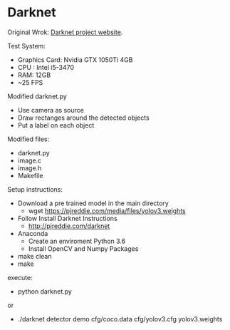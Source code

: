 # Darknet #
Original Wrok: [Darknet project website](http://pjreddie.com/darknet).

Test System:
   - Graphics Card: Nvidia GTX 1050Ti 4GB
   - CPU : Intel i5-3470
   - RAM: 12GB
   - ~25 FPS

Modified darknet.py
  - Use camera as source
  - Draw rectanges around the detected objects
  - Put a label on each object 

Modified files:
  - darknet.py
  - image.c
  - image.h
  - Makefile

Setup instructions:
 - Download a pre trained model in the main directory
   - wget https://pjreddie.com/media/files/yolov3.weights
- Follow Install Darknet Instructions 
   - http://pjreddie.com/darknet
- Anaconda
   - Create an enviroment Python 3.6
   - Install OpenCV and Numpy Packages  
- make clean
- make

execute:
   - python darknet.py
   
   or 
   
   - ./darknet detector demo cfg/coco.data cfg/yolov3.cfg yolov3.weights
